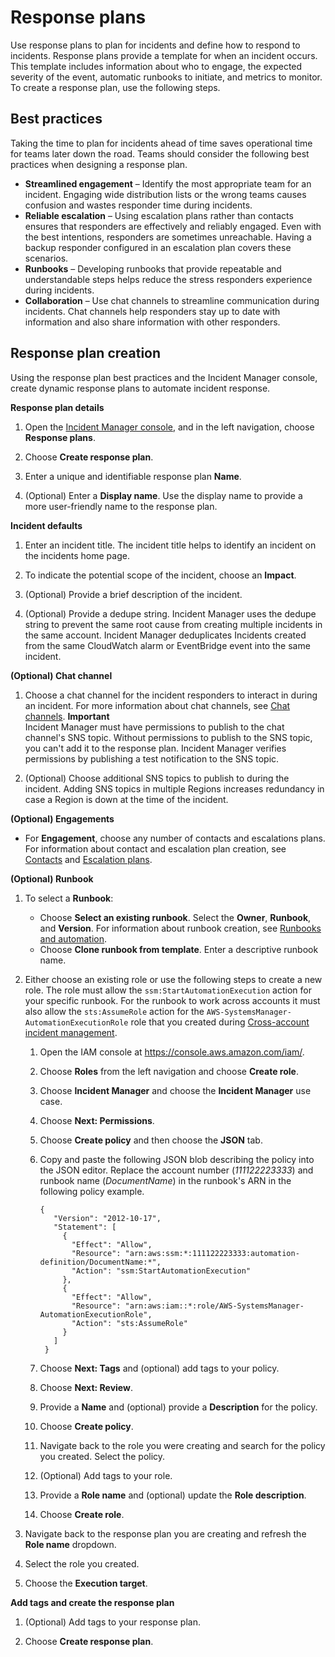 # Response plans<a name="response-plans"></a>

Use response plans to plan for incidents and define how to respond to incidents\. Response plans provide a template for when an incident occurs\. This template includes information about who to engage, the expected severity of the event, automatic runbooks to initiate, and metrics to monitor\. To create a response plan, use the following steps\.

## Best practices<a name="response-plan-best-practices"></a>

Taking the time to plan for incidents ahead of time saves operational time for teams later down the road\. Teams should consider the following best practices when designing a response plan\.
+ **Streamlined engagement** – Identify the most appropriate team for an incident\. Engaging wide distribution lists or the wrong teams causes confusion and wastes responder time during incidents\. 
+ **Reliable escalation** – Using escalation plans rather than contacts ensures that responders are effectively and reliably engaged\. Even with the best intentions, responders are sometimes unreachable\. Having a backup responder configured in an escalation plan covers these scenarios\. 
+ **Runbooks** – Developing runbooks that provide repeatable and understandable steps helps reduce the stress responders experience during incidents\.
+ **Collaboration** – Use chat channels to streamline communication during incidents\. Chat channels help responders stay up to date with information and also share information with other responders\. 

## Response plan creation<a name="response-plans-create"></a>

Using the response plan best practices and the Incident Manager console, create dynamic response plans to automate incident response\.

**Response plan details**

1. Open the [Incident Manager console](https://console.aws.amazon.com/systems-manager/incidents/home), and in the left navigation, choose **Response plans**\.

1. Choose **Create response plan**\.

1. Enter a unique and identifiable response plan **Name**\.

1. \(Optional\) Enter a **Display name**\. Use the display name to provide a more user\-friendly name to the response plan\.

**Incident defaults**

1. Enter an incident title\. The incident title helps to identify an incident on the incidents home page\.

1. To indicate the potential scope of the incident, choose an **Impact**\.

1. \(Optional\) Provide a brief description of the incident\. 

1. \(Optional\) Provide a dedupe string\. Incident Manager uses the dedupe string to prevent the same root cause from creating multiple incidents in the same account\. Incident Manager deduplicates Incidents created from the same CloudWatch alarm or EventBridge event into the same incident\.

**\(Optional\) Chat channel**

1. Choose a chat channel for the incident responders to interact in during an incident\. For more information about chat channels, see [Chat channels](chat.md)\. 
**Important**  
Incident Manager must have permissions to publish to the chat channel's SNS topic\. Without permissions to publish to the SNS topic, you can't add it to the response plan\. Incident Manager verifies permissions by publishing a test notification to the SNS topic\.

1. \(Optional\) Choose additional SNS topics to publish to during the incident\. Adding SNS topics in multiple Regions increases redundancy in case a Region is down at the time of the incident\.

**\(Optional\) Engagements**
+ For **Engagement**, choose any number of contacts and escalations plans\. For information about contact and escalation plan creation, see [Contacts](contacts.md) and [Escalation plans](escalation.md)\.

**\(Optional\) Runbook**

1. To select a **Runbook**:
   + Choose **Select an existing runbook**\. Select the **Owner**, **Runbook**, and **Version**\. For information about runbook creation, see [Runbooks and automation](runbooks.md)\.
   + Choose **Clone runbook from template**\. Enter a descriptive runbook name\. 

1. Either choose an existing role or use the following steps to create a new role\. The role must allow the `ssm:StartAutomationExecution` action for your specific runbook\. For the runbook to work across accounts it must also allow the `sts:AssumeRole` action for the `AWS-SystemsManager-AutomationExecutionRole` role that you created during [Cross\-account incident management](xa.md)\.

   1. Open the IAM console at [https://console\.aws\.amazon\.com/iam/](https://console.aws.amazon.com/iam/)\.

   1. Choose **Roles** from the left navigation and choose **Create role**\.

   1. Choose **Incident Manager** and choose the **Incident Manager** use case\.

   1. Choose **Next: Permissions**\.

   1. Choose **Create policy** and then choose the **JSON** tab\. 

   1. Copy and paste the following JSON blob describing the policy into the JSON editor\. Replace the account number \(*111122223333*\) and runbook name \(*DocumentName*\) in the runbook's ARN in the following policy example\.

      ```
      {
         "Version": "2012-10-17",
         "Statement": [
           {
             "Effect": "Allow",
             "Resource": "arn:aws:ssm:*:111122223333:automation-definition/DocumentName:*",
             "Action": "ssm:StartAutomationExecution"
           },
           {
             "Effect": "Allow",
             "Resource": "arn:aws:iam::*:role/AWS-SystemsManager-AutomationExecutionRole",
             "Action": "sts:AssumeRole"
           }
         ]
       }
      ```

   1. Choose **Next: Tags** and \(optional\) add tags to your policy\.

   1. Choose **Next: Review**\.

   1. Provide a **Name** and \(optional\) provide a **Description** for the policy\.

   1. Choose **Create policy**\.

   1. Navigate back to the role you were creating and search for the policy you created\. Select the policy\.

   1. \(Optional\) Add tags to your role\.

   1. Provide a **Role name** and \(optional\) update the **Role description**\.

   1. Choose **Create role**\.

1. Navigate back to the response plan you are creating and refresh the **Role name** dropdown\.

1. Select the role you created\.

1. Choose the **Execution target**\.

**Add tags and create the response plan**

1. \(Optional\) Add tags to your response plan\.

1. Choose **Create response plan**\.

    